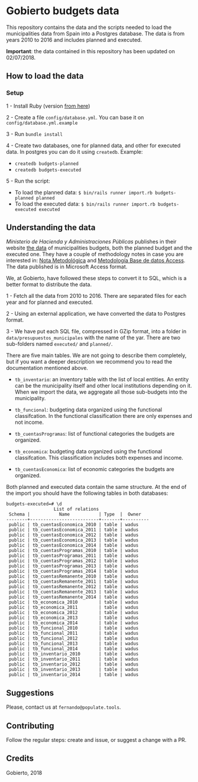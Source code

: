 # Gobierto budgets data

This repository contains the data and the scripts needed to load the municipalities data from Spain
into a Postgres database. The data is from years 2010 to 2016 and includes planned and executed.

**Important**: the data contained in this repository has been updated on 02/07/2018.

## How to load the data

### Setup

1 - Install Ruby (version [from here](https://github.com/PopulateTools/gobierto-budgets-data/blob/master/.ruby-version))

2 - Create a file `config/database.yml`. You can base it on `config/database.yml.example`

3 - Run `bundle install`

4 - Create two databases, one for planned data, and other for executed data. In postgres you can
do it using `createdb`. Example:
  - `createdb budgets-planned`
  - `createdb budgets-executed`

5 - Run the script:
  - To load the planned data: `$ bin/rails runner import.rb budgets-planned planned`
  - To load the executed data: `$ bin/rails runner import.rb budgets-executed executed`

## Understanding the data

_Ministerio de Hacienda y Administraciones Públicas_ publishes in their website [the data](https://serviciostelematicosext.minhap.gob.es/SGCAL/CONPREL) of municipalities budgets, both the planned budget and the executed one. They have a couple of methodology notes in case you are interested in: [Nota Metodológica](https://serviciostelematicosext.minhap.gob.es/SGCAL/CONPREL/Consulta/DescargaFichero?CCAA=&TipoDato=Presupuestos&Ejercicio=2019&TipoPublicacion=Access) and [Metodología Base de datos Access](https://serviciostelematicosext.minhap.gob.es/SGCAL/CONPREL/Consulta/DescargaFicheroMetodologico?idFichero=809).  The data published is in Microsoft Access format.

We, at Gobierto, have followed these steps to convert it to SQL, which is a better format to
distribute the data.

1 - Fetch all the data from 2010 to 2016. There are separated files for each year and for planned
and executed.

2 - Using an external application, we have converted the data to Postgres format.

3 - We have put each SQL file, compressed in GZip format, into a folder in
`data/presupuestos_municipales` with the name of the yar. There are two sub-folders named
`executed/` and `planned/`.

There are five main tables. We are not going to describe them completely, but if you want a deeper
description we recommend you to read the documentation mentioned above.

- `tb_inventario`: an inventory table with the list of local entities. An entity can be the
  municipality itself and other local institutions depending on it. When we import the data, we
  aggregate all those sub-budgets into the municipality.

- `tb_funcional`: budgeting data organized using the functional classifcation. In the functional
  classification there are only expenses and not income.

- `tb_cuentasProgramas`: list of functional categories the budgets are organized.

- `tb_economica`: budgeting data organized using the functional classifcation. This classification
  includes both expenses and income.

- `tb_cuentasEconomica`: list of economic categories the budgets are organized.

Both planned and executed data contain the same structure. At the end of the import you should have the following tables in both databases:

```
budgets-executed=# \d
                  List of relations
 Schema |           Name           | Type  |  Owner
--------+--------------------------+-------+----------
 public | tb_cuentasEconomica_2010 | table | wadus
 public | tb_cuentasEconomica_2011 | table | wadus
 public | tb_cuentasEconomica_2012 | table | wadus
 public | tb_cuentasEconomica_2013 | table | wadus
 public | tb_cuentasEconomica_2014 | table | wadus
 public | tb_cuentasProgramas_2010 | table | wadus
 public | tb_cuentasProgramas_2011 | table | wadus
 public | tb_cuentasProgramas_2012 | table | wadus
 public | tb_cuentasProgramas_2013 | table | wadus
 public | tb_cuentasProgramas_2014 | table | wadus
 public | tb_cuentasRemanente_2010 | table | wadus
 public | tb_cuentasRemanente_2011 | table | wadus
 public | tb_cuentasRemanente_2012 | table | wadus
 public | tb_cuentasRemanente_2013 | table | wadus
 public | tb_cuentasRemanente_2014 | table | wadus
 public | tb_economica_2010        | table | wadus
 public | tb_economica_2011        | table | wadus
 public | tb_economica_2012        | table | wadus
 public | tb_economica_2013        | table | wadus
 public | tb_economica_2014        | table | wadus
 public | tb_funcional_2010        | table | wadus
 public | tb_funcional_2011        | table | wadus
 public | tb_funcional_2012        | table | wadus
 public | tb_funcional_2013        | table | wadus
 public | tb_funcional_2014        | table | wadus
 public | tb_inventario_2010       | table | wadus
 public | tb_inventario_2011       | table | wadus
 public | tb_inventario_2012       | table | wadus
 public | tb_inventario_2013       | table | wadus
 public | tb_inventario_2014       | table | wadus
```

## Suggestions

Please, contact us at `fernando@populate.tools`.

## Contributing

Follow the regular steps: create and issue, or suggest a change with a PR.

## Credits

Gobierto, 2018
